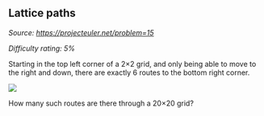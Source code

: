 Lattice paths
-------------

*Source: https://projecteuler.net/problem=15*


*Difficulty rating: 5%*

Starting in the top left corner of a 2×2 grid, and only being able to
move to the right and down, there are exactly 6 routes to the bottom
right corner.

![](project/images/p015.gif)

How many such routes are there through a 20×20 grid?
